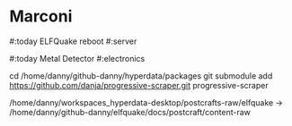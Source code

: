 # Marconi


#:today ELFQuake reboot #:server  

#:today  Metal Detector #:electronics

cd /home/danny/github-danny/hyperdata/packages
git submodule add https://github.com/danja/progressive-scraper.git progressive-scraper


/home/danny/workspaces_hyperdata-desktop/postcrafts-raw/elfquake -> /home/danny/github-danny/elfquake/docs/postcraft/content-raw
